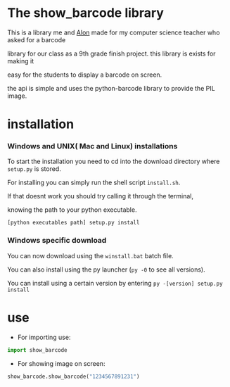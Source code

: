# The show_barcode library
This is a library me and [Alon](https://github.com/MorphalFSR) made for my computer science teacher who asked for a barcode 

library for our class as a 9th grade finish project. this library is exists for making it

easy for the students to display a barcode on screen.

the api is simple and uses the python-barcode library to provide the PIL image.



# installation

### Windows and UNIX( Mac and Linux) installations

To start the installation you need to cd into the download directory where `setup.py` is stored.

For installing you can simply run the shell script `install.sh`.

If that doesnt work you should try calling it through the terminal,  

knowing the path to your python executable. 

`[python executables path] setup.py install`

### Windows specific download

You can now download using the `winstall.bat` batch file.

You can also install using the py launcher (`py -0` to see all versions).

You can install using a certain version by entering `py -[version] setup.py install`

# use

* For importing use:
```python 
import show_barcode
```

* For showing image on screen:
```python
show_barcode.show_barcode("1234567891231")
```
